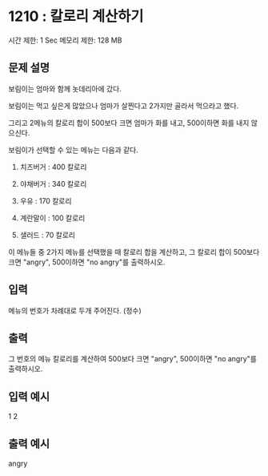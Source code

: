 # 1210 : 칼로리 계산하기

시간 제한: 1 Sec 메모리 제한: 128 MB

## 문제 설명

보림이는 엄마와 함께 놋데리아에 갔다.

보림이는 먹고 싶은게 많았으나 엄마가 살찐다고 2가지만 골라서 먹으라고 했다.

그리고 2메뉴의 칼로리 합이 500보다 크면 엄마가 화를 내고, 500이하면 화를 내지 않으신다.

보림이가 선택할 수 있는 메뉴는 다음과 같다.

1. 치즈버거 : 400 칼로리

2. 야채버거 : 340 칼로리

3. 우유 : 170 칼로리

4. 계란말이 : 100 칼로리

5. 샐러드 : 70 칼로리

이 메뉴들 중 2가지 메뉴를 선택했을 때 칼로리 합을 계산하고, 그 칼로리 합이 500보다 크면 "angry", 500이하면 "no angry"를 출력하시오.

## 입력

메뉴의 번호가 차례대로 두개 주어진다. (정수)

## 출력

그 번호의 메뉴 칼로리를 계산하여 500보다 크면 "angry", 500이하면 "no angry"를 출력하시오.

## 입력 예시

1 2

## 출력 예시

angry

